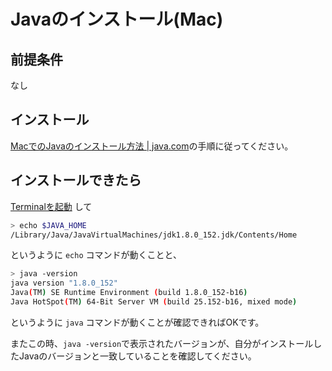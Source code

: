 # Javaのインストール(Mac)

## 前提条件

なし

## インストール

[MacでのJavaのインストール方法 | java.com](https://java.com/ja/download/help/mac_install.xml)の手順に従ってください。

## インストールできたら

[Terminalを起動](tipsForMac.md#terminalの起動方法) して
```sh
> echo $JAVA_HOME
/Library/Java/JavaVirtualMachines/jdk1.8.0_152.jdk/Contents/Home
```
というように `echo` コマンドが動くことと、
```sh
> java -version
java version "1.8.0_152"
Java(TM) SE Runtime Environment (build 1.8.0_152-b16)
Java HotSpot(TM) 64-Bit Server VM (build 25.152-b16, mixed mode)
```
というように `java` コマンドが動くことが確認できればOKです。

またこの時、`java -version`で表示されたバージョンが、自分がインストールしたJavaのバージョンと一致していることを確認してください。
